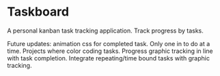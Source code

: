# Taskboard
A personal kanban task tracking application. Track progress by tasks. 

Future updates:
animation css for completed task. Only one in to do at a time. Projects where color coding tasks. Progress graphic tracking in line with task completion. Integrate repeating/time bound tasks with graphic tracking. 

